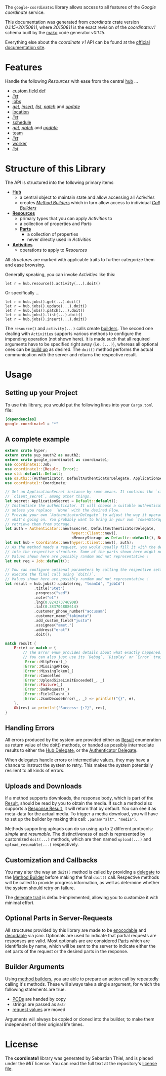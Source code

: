 <!---
DO NOT EDIT !
This file was generated automatically from 'src/mako/api/README.md.mako'
DO NOT EDIT !
-->
The `google-coordinate1` library allows access to all features of the *Google coordinate* service.

This documentation was generated from *coordinate* crate version *0.1.15+20150811*, where *20150811* is the exact revision of the *coordinate:v1* schema built by the [mako](http://www.makotemplates.org/) code generator *v0.1.15*.

Everything else about the *coordinate* *v1* API can be found at the
[official documentation site](https://developers.google.com/coordinate/).
# Features

Handle the following *Resources* with ease from the central [hub](http://byron.github.io/google-apis-rs/google_coordinate1/struct.Coordinate.html) ... 

* [custom field def](http://byron.github.io/google-apis-rs/google_coordinate1/struct.CustomFieldDef.html)
 * [*list*](http://byron.github.io/google-apis-rs/google_coordinate1/struct.CustomFieldDefListCall.html)
* [jobs](http://byron.github.io/google-apis-rs/google_coordinate1/struct.Job.html)
 * [*get*](http://byron.github.io/google-apis-rs/google_coordinate1/struct.JobGetCall.html), [*insert*](http://byron.github.io/google-apis-rs/google_coordinate1/struct.JobInsertCall.html), [*list*](http://byron.github.io/google-apis-rs/google_coordinate1/struct.JobListCall.html), [*patch*](http://byron.github.io/google-apis-rs/google_coordinate1/struct.JobPatchCall.html) and [*update*](http://byron.github.io/google-apis-rs/google_coordinate1/struct.JobUpdateCall.html)
* [location](http://byron.github.io/google-apis-rs/google_coordinate1/struct.Location.html)
 * [*list*](http://byron.github.io/google-apis-rs/google_coordinate1/struct.LocationListCall.html)
* [schedule](http://byron.github.io/google-apis-rs/google_coordinate1/struct.Schedule.html)
 * [*get*](http://byron.github.io/google-apis-rs/google_coordinate1/struct.ScheduleGetCall.html), [*patch*](http://byron.github.io/google-apis-rs/google_coordinate1/struct.SchedulePatchCall.html) and [*update*](http://byron.github.io/google-apis-rs/google_coordinate1/struct.ScheduleUpdateCall.html)
* [team](http://byron.github.io/google-apis-rs/google_coordinate1/struct.Team.html)
 * [*list*](http://byron.github.io/google-apis-rs/google_coordinate1/struct.TeamListCall.html)
* [worker](http://byron.github.io/google-apis-rs/google_coordinate1/struct.Worker.html)
 * [*list*](http://byron.github.io/google-apis-rs/google_coordinate1/struct.WorkerListCall.html)




# Structure of this Library

The API is structured into the following primary items:

* **[Hub](http://byron.github.io/google-apis-rs/google_coordinate1/struct.Coordinate.html)**
    * a central object to maintain state and allow accessing all *Activities*
    * creates [*Method Builders*](http://byron.github.io/google-apis-rs/google_coordinate1/trait.MethodsBuilder.html) which in turn
      allow access to individual [*Call Builders*](http://byron.github.io/google-apis-rs/google_coordinate1/trait.CallBuilder.html)
* **[Resources](http://byron.github.io/google-apis-rs/google_coordinate1/trait.Resource.html)**
    * primary types that you can apply *Activities* to
    * a collection of properties and *Parts*
    * **[Parts](http://byron.github.io/google-apis-rs/google_coordinate1/trait.Part.html)**
        * a collection of properties
        * never directly used in *Activities*
* **[Activities](http://byron.github.io/google-apis-rs/google_coordinate1/trait.CallBuilder.html)**
    * operations to apply to *Resources*

All *structures* are marked with applicable traits to further categorize them and ease browsing.

Generally speaking, you can invoke *Activities* like this:

```Rust,ignore
let r = hub.resource().activity(...).doit()
```

Or specifically ...

```ignore
let r = hub.jobs().get(...).doit()
let r = hub.jobs().update(...).doit()
let r = hub.jobs().patch(...).doit()
let r = hub.jobs().list(...).doit()
let r = hub.jobs().insert(...).doit()
```

The `resource()` and `activity(...)` calls create [builders][builder-pattern]. The second one dealing with `Activities` 
supports various methods to configure the impending operation (not shown here). It is made such that all required arguments have to be 
specified right away (i.e. `(...)`), whereas all optional ones can be [build up][builder-pattern] as desired.
The `doit()` method performs the actual communication with the server and returns the respective result.

# Usage

## Setting up your Project

To use this library, you would put the following lines into your `Cargo.toml` file:

```toml
[dependencies]
google-coordinate1 = "*"
```

## A complete example

```Rust
extern crate hyper;
extern crate yup_oauth2 as oauth2;
extern crate google_coordinate1 as coordinate1;
use coordinate1::Job;
use coordinate1::{Result, Error};
use std::default::Default;
use oauth2::{Authenticator, DefaultAuthenticatorDelegate, ApplicationSecret, MemoryStorage};
use coordinate1::Coordinate;

// Get an ApplicationSecret instance by some means. It contains the `client_id` and 
// `client_secret`, among other things.
let secret: ApplicationSecret = Default::default();
// Instantiate the authenticator. It will choose a suitable authentication flow for you, 
// unless you replace  `None` with the desired Flow.
// Provide your own `AuthenticatorDelegate` to adjust the way it operates and get feedback about 
// what's going on. You probably want to bring in your own `TokenStorage` to persist tokens and
// retrieve them from storage.
let auth = Authenticator::new(&secret, DefaultAuthenticatorDelegate,
                              hyper::Client::new(),
                              <MemoryStorage as Default>::default(), None);
let mut hub = Coordinate::new(hyper::Client::new(), auth);
// As the method needs a request, you would usually fill it with the desired information
// into the respective structure. Some of the parts shown here might not be applicable !
// Values shown here are possibly random and not representative !
let mut req = Job::default();

// You can configure optional parameters by calling the respective setters at will, and
// execute the final call using `doit()`.
// Values shown here are possibly random and not representative !
let result = hub.jobs().update(req, "teamId", "jobId")
             .title("Stet")
             .progress("sed")
             .note("et")
             .lng(0.824373746908)
             .lat(0.383704808614)
             .customer_phone_number("accusam")
             .customer_name("takimata")
             .add_custom_field("justo")
             .assignee("amet.")
             .address("erat")
             .doit();

match result {
    Err(e) => match e {
        // The Error enum provides details about what exactly happened.
        // You can also just use its `Debug`, `Display` or `Error` traits
         Error::HttpError(_)
        |Error::MissingAPIKey
        |Error::MissingToken(_)
        |Error::Cancelled
        |Error::UploadSizeLimitExceeded(_, _)
        |Error::Failure(_)
        |Error::BadRequest(_)
        |Error::FieldClash(_)
        |Error::JsonDecodeError(_, _) => println!("{}", e),
    },
    Ok(res) => println!("Success: {:?}", res),
}

```
## Handling Errors

All errors produced by the system are provided either as [Result](http://byron.github.io/google-apis-rs/google_coordinate1/enum.Result.html) enumeration as return value of 
the doit() methods, or handed as possibly intermediate results to either the 
[Hub Delegate](http://byron.github.io/google-apis-rs/google_coordinate1/trait.Delegate.html), or the [Authenticator Delegate](http://byron.github.io/google-apis-rs/google_coordinate1/../yup-oauth2/trait.AuthenticatorDelegate.html).

When delegates handle errors or intermediate values, they may have a chance to instruct the system to retry. This 
makes the system potentially resilient to all kinds of errors.

## Uploads and Downloads
If a method supports downloads, the response body, which is part of the [Result](http://byron.github.io/google-apis-rs/google_coordinate1/enum.Result.html), should be
read by you to obtain the media.
If such a method also supports a [Response Result](http://byron.github.io/google-apis-rs/google_coordinate1/trait.ResponseResult.html), it will return that by default.
You can see it as meta-data for the actual media. To trigger a media download, you will have to set up the builder by making
this call: `.param("alt", "media")`.

Methods supporting uploads can do so using up to 2 different protocols: 
*simple* and *resumable*. The distinctiveness of each is represented by customized 
`doit(...)` methods, which are then named `upload(...)` and `upload_resumable(...)` respectively.

## Customization and Callbacks

You may alter the way an `doit()` method is called by providing a [delegate](http://byron.github.io/google-apis-rs/google_coordinate1/trait.Delegate.html) to the 
[Method Builder](http://byron.github.io/google-apis-rs/google_coordinate1/trait.CallBuilder.html) before making the final `doit()` call. 
Respective methods will be called to provide progress information, as well as determine whether the system should 
retry on failure.

The [delegate trait](http://byron.github.io/google-apis-rs/google_coordinate1/trait.Delegate.html) is default-implemented, allowing you to customize it with minimal effort.

## Optional Parts in Server-Requests

All structures provided by this library are made to be [enocodable](http://byron.github.io/google-apis-rs/google_coordinate1/trait.RequestValue.html) and 
[decodable](http://byron.github.io/google-apis-rs/google_coordinate1/trait.ResponseResult.html) via *json*. Optionals are used to indicate that partial requests are responses 
are valid.
Most optionals are are considered [Parts](http://byron.github.io/google-apis-rs/google_coordinate1/trait.Part.html) which are identifiable by name, which will be sent to 
the server to indicate either the set parts of the request or the desired parts in the response.

## Builder Arguments

Using [method builders](http://byron.github.io/google-apis-rs/google_coordinate1/trait.CallBuilder.html), you are able to prepare an action call by repeatedly calling it's methods.
These will always take a single argument, for which the following statements are true.

* [PODs][wiki-pod] are handed by copy
* strings are passed as `&str`
* [request values](http://byron.github.io/google-apis-rs/google_coordinate1/trait.RequestValue.html) are moved

Arguments will always be copied or cloned into the builder, to make them independent of their original life times.

[wiki-pod]: http://en.wikipedia.org/wiki/Plain_old_data_structure
[builder-pattern]: http://en.wikipedia.org/wiki/Builder_pattern
[google-go-api]: https://github.com/google/google-api-go-client

# License
The **coordinate1** library was generated by Sebastian Thiel, and is placed 
under the *MIT* license.
You can read the full text at the repository's [license file][repo-license].

[repo-license]: https://github.com/Byron/google-apis-rs/LICENSE.md
